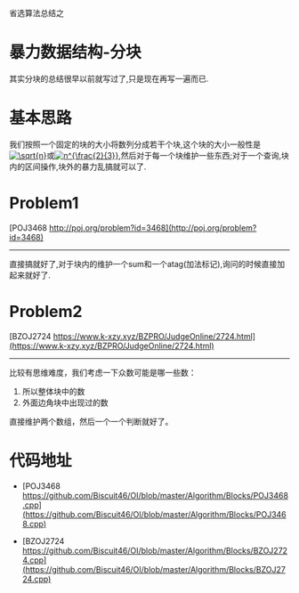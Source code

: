 省选算法总结之
# 暴力数据结构-分块

其实分块的总结很早以前就写过了,只是现在再写一遍而已.

# 基本思路
我们按照一个固定的块的大小将数列分成若干个块,这个块的大小一般性是<a href="https://www.codecogs.com/eqnedit.php?latex=\sqrt{n}" target="_blank"><img src="https://latex.codecogs.com/gif.latex?\sqrt{n}" title="\sqrt{n}" /></a>或<a href="https://www.codecogs.com/eqnedit.php?latex=n^{\frac{2}{3}}" target="_blank"><img src="https://latex.codecogs.com/gif.latex?n^{\frac{2}{3}}" title="n^{\frac{2}{3}}" /></a>,然后对于每一个块维护一些东西;对于一个查询,块内的区间操作,块外的暴力乱搞就可以了.

# Problem1

[POJ3468 http://poj.org/problem?id=3468](http://poj.org/problem?id=3468)

--------
直接搞就好了,对于块内的维护一个sum和一个atag(加法标记),询问的时候直接加起来就好了.

# Problem2
[BZOJ2724 https://www.k-xzy.xyz/BZPRO/JudgeOnline/2724.html](https://www.k-xzy.xyz/BZPRO/JudgeOnline/2724.html)  

--------
比较有思维难度，我们考虑一下众数可能是哪一些数：
1. 所以整体块中的数
2. 外面边角块中出现过的数

直接维护两个数组，然后一个一个判断就好了。

# 代码地址
- [POJ3468 https://github.com/Biscuit46/OI/blob/master/Algorithm/Blocks/POJ3468.cpp](https://github.com/Biscuit46/OI/blob/master/Algorithm/Blocks/POJ3468.cpp)

- [BZOJ2724 https://github.com/Biscuit46/OI/blob/master/Algorithm/Blocks/BZOJ2724.cpp](https://github.com/Biscuit46/OI/blob/master/Algorithm/Blocks/BZOJ2724.cpp)

